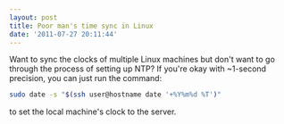 ```yaml
---
layout: post
title: Poor man's time sync in Linux
date: '2011-07-27 20:11:44'
---
```



Want to sync the clocks of multiple Linux machines but don't want to go through the process of setting up NTP? If you're okay with ~1-second precision, you can just run the command:

~~~bash
sudo date -s "$(ssh user@hostname date '+%Y%m%d %T')"
~~~

to set the local machine's clock to the server.


